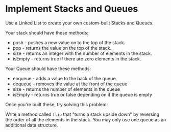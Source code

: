 # Implement Stacks and Queues
Use a Linked List to create your own custom-built Stacks and Queues.

Your stack should have these methods:
* push - pushes a new value on to the top of the stack.
* pop - returns the value on the top of the stack.
* size - returns an integer with the number of elements in the stack.
* isEmpty - returns true if there are zero elements in the stack.

Your Queue should have these methods:
* enqueue - adds a value to the back of the queue
* dequeue - removes the value at the front of the queue
* size - returns the number of elements in the queue
* isEmpty - returns true or false depending on if the queue is empty

Once you're built these, try solving this problem:

Write a method called `flip` that "turns a stack upside down" by reversing
the order of all the elements in the stack. You may only use one queue as
an additional data structure.
